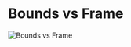 # Bounds vs Frame

![Bounds vs Frame](https://user-images.githubusercontent.com/89042174/171762772-c21598e8-ae64-41c4-8937-d7a4eced42f8.jpg)
